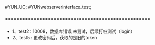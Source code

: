 #YUN_UC;
#YUNwebserverinterface_test;

###  ***************************************************  ###

   * 1、test2 : 10008，数据库错误 未测试，后续打桩测试（login）
   * 2、test5 : 更改密码后，获取的是旧的token

